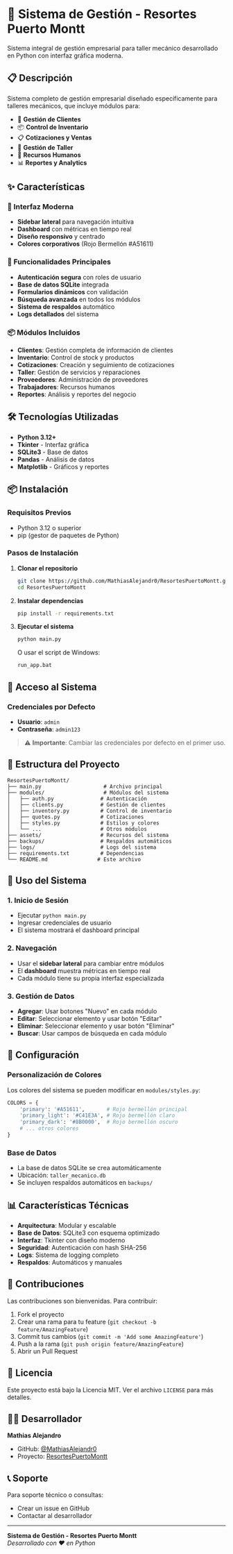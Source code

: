 # 🔧 Sistema de Gestión - Resortes Puerto Montt

Sistema integral de gestión empresarial para taller mecánico desarrollado en Python con interfaz gráfica moderna.

## 📋 Descripción

Sistema completo de gestión empresarial diseñado específicamente para talleres mecánicos, que incluye módulos para:

- 👥 **Gestión de Clientes**
- 📦 **Control de Inventario**
- 📋 **Cotizaciones y Ventas**
- 🔧 **Gestión de Taller**
- 👷 **Recursos Humanos**
- 📊 **Reportes y Analytics**

## ✨ Características

### 🎨 Interfaz Moderna
- **Sidebar lateral** para navegación intuitiva
- **Dashboard** con métricas en tiempo real
- **Diseño responsivo** y centrado
- **Colores corporativos** (Rojo Bermellón #A51611)

### 🚀 Funcionalidades Principales
- **Autenticación segura** con roles de usuario
- **Base de datos SQLite** integrada
- **Formularios dinámicos** con validación
- **Búsqueda avanzada** en todos los módulos
- **Sistema de respaldos** automático
- **Logs detallados** del sistema

### 📦 Módulos Incluidos
- **Clientes**: Gestión completa de información de clientes
- **Inventario**: Control de stock y productos
- **Cotizaciones**: Creación y seguimiento de cotizaciones
- **Taller**: Gestión de servicios y reparaciones
- **Proveedores**: Administración de proveedores
- **Trabajadores**: Recursos humanos
- **Reportes**: Análisis y reportes del negocio

## 🛠️ Tecnologías Utilizadas

- **Python 3.12+**
- **Tkinter** - Interfaz gráfica
- **SQLite3** - Base de datos
- **Pandas** - Análisis de datos
- **Matplotlib** - Gráficos y reportes

## 📦 Instalación

### Requisitos Previos
- Python 3.12 o superior
- pip (gestor de paquetes de Python)

### Pasos de Instalación

1. **Clonar el repositorio**
   ```bash
   git clone https://github.com/MathiasAlejandr0/ResortesPuertoMontt.git
   cd ResortesPuertoMontt
   ```

2. **Instalar dependencias**
   ```bash
   pip install -r requirements.txt
   ```

3. **Ejecutar el sistema**
   ```bash
   python main.py
   ```
   
   O usar el script de Windows:
   ```bash
   run_app.bat
   ```

## 🔐 Acceso al Sistema

### Credenciales por Defecto
- **Usuario**: `admin`
- **Contraseña**: `admin123`

> ⚠️ **Importante**: Cambiar las credenciales por defecto en el primer uso.

## 📁 Estructura del Proyecto

```
ResortesPuertoMontt/
├── main.py                    # Archivo principal
├── modules/                   # Módulos del sistema
│   ├── auth.py               # Autenticación
│   ├── clients.py            # Gestión de clientes
│   ├── inventory.py          # Control de inventario
│   ├── quotes.py             # Cotizaciones
│   ├── styles.py             # Estilos y colores
│   └── ...                   # Otros módulos
├── assets/                   # Recursos del sistema
├── backups/                  # Respaldos automáticos
├── logs/                     # Logs del sistema
├── requirements.txt          # Dependencias
└── README.md                # Este archivo
```

## 🚀 Uso del Sistema

### 1. Inicio de Sesión
- Ejecutar `python main.py`
- Ingresar credenciales de usuario
- El sistema mostrará el dashboard principal

### 2. Navegación
- Usar el **sidebar lateral** para cambiar entre módulos
- El **dashboard** muestra métricas en tiempo real
- Cada módulo tiene su propia interfaz especializada

### 3. Gestión de Datos
- **Agregar**: Usar botones "Nuevo" en cada módulo
- **Editar**: Seleccionar elemento y usar botón "Editar"
- **Eliminar**: Seleccionar elemento y usar botón "Eliminar"
- **Buscar**: Usar campos de búsqueda en cada módulo

## 🔧 Configuración

### Personalización de Colores
Los colores del sistema se pueden modificar en `modules/styles.py`:

```python
COLORS = {
    'primary': '#A51611',       # Rojo bermellón principal
    'primary_light': '#C41E3A', # Rojo bermellón claro
    'primary_dark': '#8B0000',  # Rojo bermellón oscuro
    # ... otros colores
}
```

### Base de Datos
- La base de datos SQLite se crea automáticamente
- Ubicación: `taller_mecanico.db`
- Se incluyen respaldos automáticos en `backups/`

## 📊 Características Técnicas

- **Arquitectura**: Modular y escalable
- **Base de Datos**: SQLite3 con esquema optimizado
- **Interfaz**: Tkinter con diseño moderno
- **Seguridad**: Autenticación con hash SHA-256
- **Logs**: Sistema de logging completo
- **Respaldos**: Automáticos y manuales

## 🤝 Contribuciones

Las contribuciones son bienvenidas. Para contribuir:

1. Fork el proyecto
2. Crear una rama para tu feature (`git checkout -b feature/AmazingFeature`)
3. Commit tus cambios (`git commit -m 'Add some AmazingFeature'`)
4. Push a la rama (`git push origin feature/AmazingFeature`)
5. Abrir un Pull Request

## 📝 Licencia

Este proyecto está bajo la Licencia MIT. Ver el archivo `LICENSE` para más detalles.

## 👨‍💻 Desarrollador

**Mathias Alejandro**
- GitHub: [@MathiasAlejandr0](https://github.com/MathiasAlejandr0)
- Proyecto: [ResortesPuertoMontt](https://github.com/MathiasAlejandr0/ResortesPuertoMontt)

## 📞 Soporte

Para soporte técnico o consultas:
- Crear un issue en GitHub
- Contactar al desarrollador

---

**Sistema de Gestión - Resortes Puerto Montt**  
*Desarrollado con ❤️ en Python*